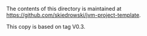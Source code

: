 The contents of this directory is maintained at https://github.com/skiedrowski/jvm-project-template.

This copy is based on tag V0.3.